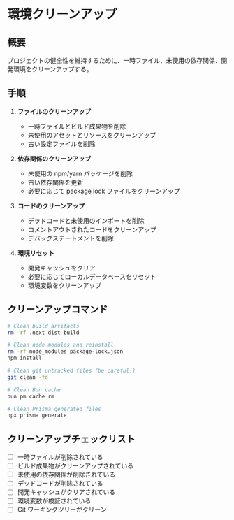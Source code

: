 # 環境クリーンアップ

## 概要

プロジェクトの健全性を維持するために、一時ファイル、未使用の依存関係、開発環境をクリーンアップする。

## 手順

1. **ファイルのクリーンアップ**

   - 一時ファイルとビルド成果物を削除
   - 未使用のアセットとリソースをクリーンアップ
   - 古い設定ファイルを削除

2. **依存関係のクリーンアップ**

   - 未使用の npm/yarn パッケージを削除
   - 古い依存関係を更新
   - 必要に応じて package lock ファイルをクリーンアップ

3. **コードのクリーンアップ**

   - デッドコードと未使用のインポートを削除
   - コメントアウトされたコードをクリーンアップ
   - デバッグステートメントを削除

4. **環境リセット**
   - 開発キャッシュをクリア
   - 必要に応じてローカルデータベースをリセット
   - 環境変数をクリーンアップ

## クリーンアップコマンド

```bash
# Clean build artifacts
rm -rf .next dist build

# Clean node modules and reinstall
rm -rf node_modules package-lock.json
npm install

# Clean git untracked files (be careful!)
git clean -fd

# Clean Bun cache
bun pm cache rm

# Clean Prisma generated files
npx prisma generate
```

## クリーンアップチェックリスト

- [ ] 一時ファイルが削除されている
- [ ] ビルド成果物がクリーンアップされている
- [ ] 未使用の依存関係が削除されている
- [ ] デッドコードが削除されている
- [ ] 開発キャッシュがクリアされている
- [ ] 環境変数が検証されている
- [ ] Git ワーキングツリーがクリーン
